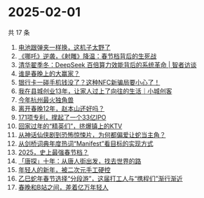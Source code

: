 # 2025-02-01

共 17 条

<!-- BEGIN 36KR -->
<!-- 最后更新时间 2025-02-01 00:09:19 +0800 -->
1. [电池跟弹夹一样换，这机子太野了](https://36kr.com/p/3146029578984198)
1. [《哪吒》逆袭，《射雕》降温：春节档背后的生死战](https://36kr.com/p/3144542038628866)
1. [清华翟季冬：DeepSeek 百倍算力效能背后的系统革命 | 智者访谈](https://36kr.com/p/3144835983071750)
1. [谁是春晚上的大赢家？](https://36kr.com/p/3144725655125768)
1. [银行卡一碰手机钱没了？这种NFC新骗局要小心了！](https://36kr.com/p/3143671575723777)
1. [我在县城创业13年，让家人过上了向往的生活｜小城创客](https://36kr.com/p/3145091743783686)
1. [今年杭州最火独角兽](https://36kr.com/p/3144890438670853)
1. [离开春晚12年，赵本山还好吗？](https://36kr.com/p/3144956882262789)
1. [171项专利，撑起了一个33亿IPO](https://36kr.com/p/3144947090201344)
1. [回家过年的“精英们”，挤爆镇上的KTV](https://36kr.com/p/3145901837712902)
1. [从神话仙侠剧到恐怖惊悚片，为何都偏爱让蛇当主角？](https://36kr.com/p/3144821538619144)
1. [从剑桥词典年度热词“Manifest”看目标的实现方式](https://36kr.com/p/3115577874223369)
1. [2025，史上最强春节档？](https://36kr.com/p/3144470037617154)
1. [「唐探」十年：从唐人街出发，找去世界的路](https://36kr.com/p/3145378670526208)
1. [年轻人的新年，被二次元手工硬控](https://36kr.com/p/3145238974053896)
1. [乙巳蛇年春节选择“分段游”，这届打工人与“携程们”渐行渐近](https://36kr.com/p/3145396460240385)
1. [春晚和B站之间，差着亿万年轻人](https://36kr.com/p/3144053567815424)
<!-- END 36KR -->